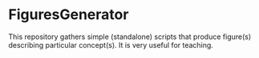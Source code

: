 # FiguresGenerator
This repository gathers simple (standalone) scripts that produce figure(s) describing particular concept(s). It is very useful for teaching.
